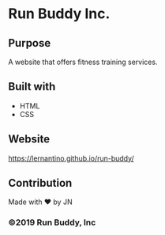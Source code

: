 # Run Buddy Inc.

## Purpose

A website that offers fitness training services.

## Built with

* HTML
* CSS

## Website

https://lernantino.github.io/run-buddy/

## Contribution

Made with ❤️ by JN

### ©️2019 Run Buddy, Inc
